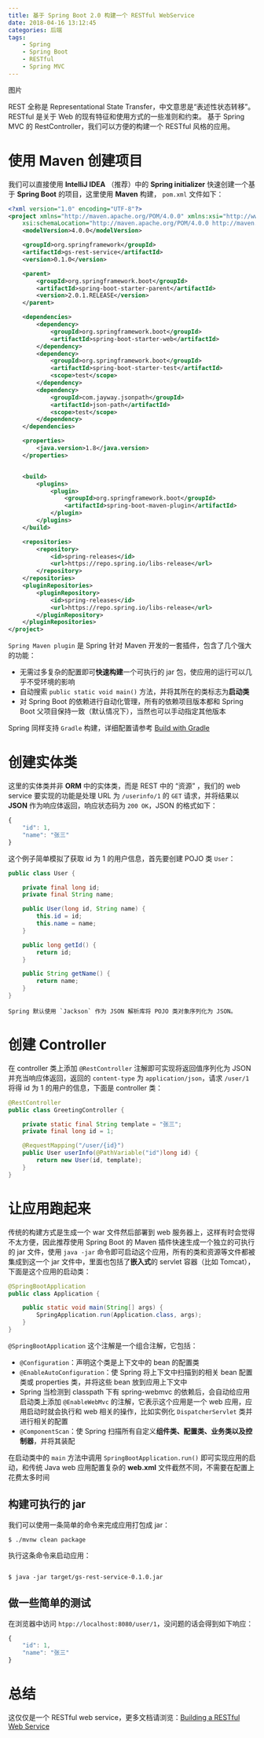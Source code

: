 ```yaml
---
title: 基于 Spring Boot 2.0 构建一个 RESTful WebService
date: 2018-04-16 13:12:45
categories: 后端
tags:
    - Spring
    - Spring Boot
    - RESTful
    - Spring MVC
---
```


图片

REST 全称是 Representational State Transfer，中文意思是“表述性状态转移”。RESTful 是关于 Web 的现有特征和使用方式的一些准则和约束。 基于 Spring MVC 的 RestController，我们可以方便的构建一个 RESTful 风格的应用。

<!-- more -->

# 使用 Maven 创建项目



我们可以直接使用 **IntelliJ IDEA** （推荐）中的 **Spring initializer** 快速创建一个基于 **Spring Boot** 的项目，这里使用 **Maven** 构建， `pom.xml` 文件如下：

```xml
<?xml version="1.0" encoding="UTF-8"?>
<project xmlns="http://maven.apache.org/POM/4.0.0" xmlns:xsi="http://www.w3.org/2001/XMLSchema-instance"
    xsi:schemaLocation="http://maven.apache.org/POM/4.0.0 http://maven.apache.org/xsd/maven-4.0.0.xsd">
    <modelVersion>4.0.0</modelVersion>

    <groupId>org.springframework</groupId>
    <artifactId>gs-rest-service</artifactId>
    <version>0.1.0</version>

    <parent>
        <groupId>org.springframework.boot</groupId>
        <artifactId>spring-boot-starter-parent</artifactId>
        <version>2.0.1.RELEASE</version>
    </parent>

    <dependencies>
        <dependency>
            <groupId>org.springframework.boot</groupId>
            <artifactId>spring-boot-starter-web</artifactId>
        </dependency>
        <dependency>
            <groupId>org.springframework.boot</groupId>
            <artifactId>spring-boot-starter-test</artifactId>
            <scope>test</scope>
        </dependency>
        <dependency>
            <groupId>com.jayway.jsonpath</groupId>
            <artifactId>json-path</artifactId>
            <scope>test</scope>
        </dependency>
    </dependencies>

    <properties>
        <java.version>1.8</java.version>
    </properties>


    <build>
        <plugins>
            <plugin>
                <groupId>org.springframework.boot</groupId>
                <artifactId>spring-boot-maven-plugin</artifactId>
            </plugin>
        </plugins>
    </build>

    <repositories>
        <repository>
            <id>spring-releases</id>
            <url>https://repo.spring.io/libs-release</url>
        </repository>
    </repositories>
    <pluginRepositories>
        <pluginRepository>
            <id>spring-releases</id>
            <url>https://repo.spring.io/libs-release</url>
        </pluginRepository>
    </pluginRepositories>
</project>
```

`Spring Maven plugin` 是 Spring 针对 Maven 开发的一套插件，包含了几个强大的功能：
- 无需过多复杂的配置即可**快速构建**一个可执行的 jar 包，使应用的运行可以几乎不受环境的影响
- 自动搜索 `public static void main()` 方法，并将其所在的类标志为**启动类**
- 对 Spring Boot 的依赖进行自动化管理，所有的依赖项目版本都和 Spring Boot 父项目保持一致（默认情况下），当然也可以手动指定其他版本

Spring 同样支持 `Gradle` 构建，详细配置请参考 [Build with Gradle][7dc5ba20]



# 创建实体类



这里的实体类并非 **ORM** 中的实体类，而是 REST 中的 “资源” ，我们的 web service 要实现的功能是处理 URL 为 `/userinfo/1` 的 `GET` 请求，并将结果以 **JSON** 作为响应体返回，响应状态码为 `200 OK`，JSON 的格式如下：

```javascript
{
    "id": 1,
    "name": "张三"
}
```

这个例子简单模拟了获取 id 为 1 的用户信息，首先要创建 POJO 类 `User`：

```java
public class User {

    private final long id;
    private final String name;

    public User(long id, String name) {
        this.id = id;
        this.name = name;
    }

    public long getId() {
        return id;
    }

    public String getName() {
        return name;
    }
}
```

    Spring 默认使用 `Jackson` 作为 JSON 解析库将 POJO 类对象序列化为 JSON。



# 创建 Controller



在 controller 类上添加 `@RestController` 注解即可实现将返回值序列化为 JSON 并充当响应体返回，返回的 `content-type` 为 `application/json`，请求 `/user/1` 将得 id 为 1 的用户的信息，下面是 controller 类：

```java
@RestController
public class GreetingController {

    private static final String template = "张三";
    private final long id = 1;

    @RequestMapping("/user/{id}")
    public User userInfo(@PathVariable("id")long id) {
        return new User(id, template);
    }
}
```



# 让应用跑起来



传统的构建方式是生成一个 war 文件然后部署到 web 服务器上，这样有时会觉得不太方便，因此推荐使用 Spring Boot 的 Maven 插件快速生成一个独立的可执行的 jar 文件，使用 `java -jar` 命令即可启动这个应用，所有的类和资源等文件都被集成到这一个 jar 文件中，里面也包括了**嵌入式**的 servlet 容器（比如 Tomcat），下面是这个应用的启动类：

```java
@SpringBootApplication
public class Application {

    public static void main(String[] args) {
        SpringApplication.run(Application.class, args);
    }
}
```

`@SpringBootApplication` 这个注解是一个组合注解，它包括：
- `@Configuration`：声明这个类是上下文中的 bean 的配置类
- `@EnableAutoConfiguration`：使 Spring 将上下文中扫描到的相关 bean 配置类或 properties 类，并将这些 bean 放到应用上下文中
- Spring 当检测到 classpath 下有 spring-webmvc 的依赖后，会自动给应用启动类上添加 `@EnableWebMvc` 的注解，它表示这个应用是一个 web 应用，应用启动时就会执行和 web 相关的操作，比如实例化 `DispatcherServlet` 类并进行相关的配置
- `@ComponentScan`：使 Spring 扫描所有自定义**组件类、配置类、业务类以及控制器**，并将其装配

在启动类中的 `main` 方法中调用 `SpringBootApplication.run()` 即可实现应用的启动，和传统 Java web 应用配置复杂的 **web.xml** 文件截然不同，不需要在配置上花费太多时间


## 构建可执行的 jar

我们可以使用一条简单的命令来完成应用打包成 jar：

```shell
$ ./mvnw clean package
```

执行这条命令来启动应用：

```shell

$ java -jar target/gs-rest-service-0.1.0.jar
```

## 做一些简单的测试

在浏览器中访问 `htpp://localhost:8080/user/1`，没问题的话会得到如下响应：

```javascript
{
    "id": 1,
    "name": "张三"
}
```


# 总结


这仅仅是一个 RESTful web service，更多文档请浏览：[Building a RESTful Web Service][5e1fef67]




  [5e1fef67]: https://spring.io/guides/gs/rest-service/ "Building a RESTful Web Service"
  [7dc5ba20]: https://spring.io/guides/gs/rest-service/ "Build with Gradle"
